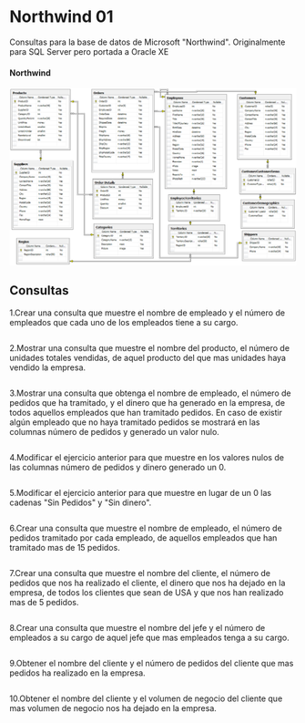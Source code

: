 # Northwind 01

Consultas para la base de datos de Microsoft "Northwind". Originalmente para SQL Server pero portada a Oracle XE


#### Northwind
[![Diagrama ER de BD Northwind](./images/northwind_er.png "Nothwind E-R")](https://github.com/Microsoft/sql-server-samples/tree/master/samples/databases/northwind-pubs)
      
      
## Consultas  
 
1.Crear una consulta que muestre el nombre de empleado y el número de empleados que cada uno de los empleados tiene a su cargo.

```sql

```

2.Mostrar una consulta que muestre el nombre del producto, el número de unidades totales vendidas, de aquel producto del que mas unidades haya vendido la empresa.

```sql

```

3.Mostrar una consulta que obtenga el nombre de empleado, el número de pedidos que ha tramitado, y el dinero que ha generado en la empresa, de todos aquellos empleados que han tramitado pedidos. En caso de existir algún empleado que no haya tramitado pedidos se mostrará en las columnas número de pedidos y generado un valor nulo.

```sql

```

4.Modificar el ejercicio anterior para que muestre en los valores nulos de las columnas número de pedidos y dinero generado un 0.

```sql

```

5.Modificar el ejercicio anterior para que muestre en lugar de un 0 las cadenas "Sin Pedidos" y "Sin dinero".

```sql

```

6.Crear una consulta que muestre el nombre de empleado, el número de pedidos tramitado por cada empleado, de aquellos empleados que han tramitado mas de 15 pedidos.

```sql

```

7.Crear una consulta que muestre el nombre del cliente, el número de pedidos que nos ha realizado el cliente, el dinero que nos ha dejado en la empresa, de todos los clientes que sean de USA y que nos han realizado mas de 5 pedidos.

```sql

```

8.Crear una consulta que muestre el nombre del jefe y el número de empleados a su cargo de aquel jefe que mas empleados tenga a su cargo.

```sql

```

9.Obtener el nombre del cliente y el número de pedidos del cliente que mas pedidos ha realizado en la empresa.

```sql

```


10.Obtener el nombre del cliente y el volumen de negocio del cliente que mas volumen de negocio nos ha dejado en la empresa.

```sql

```